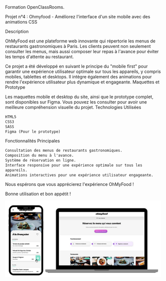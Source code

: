 Formation OpenClassRooms.

Projet n°4 : Ohmyfood - Améliorez l'interface d'un site mobile avec des animations CSS


Description

OhMyFood est une plateforme web innovante qui répertorie les menus de restaurants gastronomiques à Paris. Les clients peuvent non seulement consulter les menus, mais aussi composer leur repas à l'avance pour éviter les temps d'attente au restaurant.

Ce projet a été développé en suivant le principe du "mobile first" pour garantir une expérience utilisateur optimale sur tous les appareils, y compris mobiles, tablettes et desktops. Il intègre également des animations pour rendre l'expérience utilisateur plus dynamique et engageante.
Maquettes et Prototype

Les maquettes mobile et desktop du site, ainsi que le prototype complet, sont disponibles sur Figma. Vous pouvez les consulter pour avoir une meilleure compréhension visuelle du projet.
Technologies Utilisées

    HTML5
    CSS3
    SASS
    Figma (Pour le prototype)

Fonctionnalités Principales

    Consultation des menus de restaurants gastronomiques.
    Composition du menu à l'avance.
    Système de réservation en ligne.
    Interface responsive pour une expérience optimale sur tous les appareils.
    Animations interactives pour une expérience utilisateur engageante.

Nous espérons que vous apprécierez l'expérience OhMyFood !

Bonne utilisation et bon appétit !


![alt text](image.png)